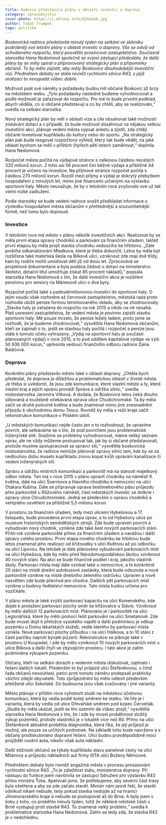 ```yaml
---
title: Radnice představila plány v oblasti investic a dopravy
category: zpravodajství
cover-photo: https://i.ohlasy.info/Q2Uxkwb.jpg
author: Tomáš Trumpeš
tags: politika
---
```


*Boskovická radnice představila minulý týden na setkání ve skleníku podrobněji své letošní plány v oblasti investic a dopravy. Vše se odvíjí od schváleného rozpočtu, který posvětilo prosincové zastupitelstvo. Současně starostka Hana Nedomová společně se svými zástupci předeslala, že další plány by se měly opírat o připravovaný strategický plán a připomínky občanů. To by mělo zajistit, aby měly Boskovice dlouhodobější investiční vizi. Předmětem debaty se stala rovněž rychlostní silnice R43, s jejíž realizací to nevypadá vůbec dobře.*

Možnost psát své náměty a požadavky budou mít občané Boskovic již brzy na městském webu. „Tyto požadavky následně budeme vyhodnocovat a podle možností je zařazovat do rozpočtu. Pro mě to bude prvotní podklad, abych věděla, co si občané představují a co by chtěli, aby se realizovalo,“ uvedla na setkání starostka. 

Nový strategický plán by měl v oblasti vize a cíle obsahovat také možnosti získávání dotací a v případě, že bude možnost dosáhnout na nějakou velkou investiční akci, plánuje vedení města vypsat anketu a zjistit, zda chtějí občané investovat kupříkladu do kultury nebo do sportu. „Na strategický plán pak bude reagovat rozpočtový výhled, který tak bude vědět, na jaké oblasti bychom se měli v příštích čtyřech pěti letech zaměřovat,“ doplnila Hana Nedomová.

Rozpočet města počítá na výdajové stránce s celkovou částkou necelých 320 milionů korun. Z toho asi 56 procent činí běžné výdaje a přibližně 44 procent je určeno na investice. Na příjmové stránce rozpočet počítá s částkou 270 milionů korun. Rozdíl mezi příjmy a výdaji je dokrytý přebytkem hospodaření z minulých let, mimo jiné financemi určenými na výstavbu sportovní haly. Město neuvažuje, že by v letošním roce zvyšovalo své už tak velmi nízké zadlužení.

Podle starostky se bude vedení radnice snažit předkládat informace o výsledku hospodaření města občanům v přehlednější a srozumitelnější formě, než tomu bylo doposud.

### Investice

V letošním roce má město v plánu několik investičních akcí. Realizovat by se měla první etapa úpravy chodníků a parkování za finančním úřadem, taktéž první etapou by měla projít stavba chodníku vedoucího ke hřbitovu. „Dále probíhá odkanalizování Mladkova, které je třeba dokončit. Letos by měla být rozšířena také mateřská škola na Bílkově ulici, vzniknout zde mají dvě třídy, kam by rodiče mohli umisťovat děti již od dvou let. Zpracovává se projektová dokumentace a byla podána žádost o dotaci na ministerstvo školství, dotační titul umožňuje získat 85 procent nákladů,“ popsala starostka Hana Nedomová s tím, že další investiční akce je rozšíření penzionu pro seniory na Mánesově ulici o dva byty. 

Rozpočet počítá také s padesátimilionovou investicí do sportovní haly. O jejím osudu však rozhodne až červnové zastupitelstvo, městská rada proto rozhodla uložit peníze formou termínovaného vkladu, aby se zhodnocovaly. „Stavba haly je zařazena do rozpočtu na rok 2015 a nikdo na ně nesahá. Platí usnesení zastupitelstva, že vedení města je povinno zajistit stavbu sportovní haly. Mě pouze mrzelo, že peníze ležely ladem, proto jsme se rozhodli, že je budeme zhodnocovat,“ vysvětlila Hana Nedomová občanům, kteří se zajímali o to, jestli se stavbou haly počítá i rozpočet a peníze jsou stále k tomuto účelu vyhrazeny. „Výdaj na sportovní halu je součástí plánovaných výdajů v roce 2015, a to pod oddílem kapitálové výdaje ve výši 50 936 000 korun,“ upřesnila vedoucí finančního odboru radnice Dana Baláčová.

### Doprava

Konkrétní plány představilo město také v oblasti dopravy. „Chtěla bych předeslat, že doprava je důležitou a problematickou oblastí v životě města. Je třeba si uvědomit, že jsou zde komunikace, které vlastní město a ty, které vlastní kraj a jejich správu provádí Správa a údržba silnic,“ uvedla místostarostka Jaromíra Vítková. A dodala, že Boskovice letos čeká dlouho slibovaná a toužebně očekávaná oprava ulice Chudichromské. Ta by měla začít ve druhé polovině května a bude znamenat mimo jiné znesnadnění příjezdu k obchodnímu domu Tesco. Rovněž by měla v režii kraje začít rekonstrukce komunikace v Pilském údolí. 

„U městských komunikací nejde často jen o to rozhodnout, že upravíme povrch, ale setkáváme se s tím, že pod povrchem jsou problematické inženýrské sítě. Snažíme se problémy vyhodnocovat, máme veliký seznam oprav, ale ne vždy můžeme postupovat tak, jak by si občané představovali, protože musíme spolupracovat se správci sítí,“ vysvětlila boskovická místostarostka, že radnice nemůže plánovat opravy silnic tam, kde by se za nedlouhou dobu muselo kupříkladu znovu kopat kvůli opravám kanalizace či vedení inženýrských sítí. 

Správu a údržbu místních komunikací a parkovišť má na starosti majetkový odbor města. Ten má v roce 2015 v plánu opravit chodníky na náměstí 9. května, dále na ulici Švermova a hlavního chodníku k nemocnici na ulici Otakara Kubína. Dále se připravuje oprava šestimetrového pásu průjezdu přes parkoviště u Růžového náměstí, část městských investic se dotkne i opravy ulice Chrudichromské. Jedná se především o opravu chodníků a veřejného osvětlení za přibližně 5,5 milionu korun. 

V prostoru za finančním úřadem, tedy mezi ulicemi Hybešovou a 17. listopadu, bude provedena první etapa úprav, a to od Hybešovy ulice po muzeum historických zemědělských strojů. Zde bude upraven povrch a vybudován nový chodník, vznikne zde také šest nových parkovacích stání. Příští rok vznikne parkoviště přímo za finančním úřadem a navážou i další úpravy celého prostoru. První etapa nového chodníku ke hřbitovu bude letos znamenat jeho realizaci od křižovatky s ulicí Květnou až po odbočku na ulici Lipovou. Na letošek je dále plánováno vybudování parkovacích míst na ulici Hybešova, kde by mělo před Národohospodářskou školou vzniknout 40 nových stání. Na akci se bude finančně podílet i kraj, jakožto vlastník školy. Parkovací místa mají dále vznikat také u nemocnice, a to konkrétně 20 stání na místě dnešní autobusové zastávky, která bude odsunuta a nové parkoviště vznikne na místě dnešního zeleného ostrůvku. Upraven a nově nasvětlen zde bude přechod pro chodce. Dalších pět parkovacích míst vznikne u budovy ředitelství nemocnice. Tato místa budou určena pro vozíčkáře. 

V plánu města je také zvýšit parkovací kapacitu na ulici Komenského, kde dojde k protažení parkovací plochy směr ke křižovatce u Slávie. Vzniknout by mělo dalších 12 parkovacích míst. Plánováno je i parkoviště na ulici Legionářská, které by mělo pomoci řešit parkování na ulici Smetanově. Zde bude muset dojít k přeložce vysokého napětí a další podmínkou je odkup pozemku u Domu lékařských služeb, vedle kterého by parkovací místa vznikla. Nové parkovací plochy přibudou i na ulici Hálkova, a to 10 stání z části parčíku naproti bývalé pizzerii. Rekonstrukce se plánuje také v prostoru U Koupadel, i zde by mělo vzniknout 10 nových parkovacích míst u ulice Bílkova a další čtyři ve zbývajícím prostoru. I tato akce je zatím podmíněna výkupem pozemku.

Občany, kteří na setkání dorazili s vedením města diskutovat, zajímalo i řešení dalších lokalit. Především to byl průjezd ulicí Štefánikovou, s čímž řada občanů nesouhlasí, petici proti tomuto záměru podepsali prakticky všichni zdejší obyvatelé. Toto zprůjezdnění by mělo odlevit především přetížené ulici Sokolské. Do budoucna jsou však zvažovány i jiné varianty.

Město plánuje v příštím roce vyhotovit studii na městskou účelovou komunikaci, která by vedla podél kolejí směrem ke statku. Ve hře je i varianta, která by vedla od ulice Dřevařské směrem pod kopec Červeňák. „Studie by měla ukázat, jestli se tím územím dá vůbec projít,“ vysvětlila starostka Hana Nedomová s tím, že i zde by musel proběhnout složitý výkup pozemků, protože vlastníků je v lokalitě více než 80. Přímo na ulici Štefánikově aktuálně proběhla diagnostika, která říká, že její průjezd je možný, ale pouze za určitých podmínek. Na základě toho bude navrženo a s občany prodiskutováno dopravní řešení. Ulicí budou pravděpodobně moci projíždět osobní auta, nikoliv však auta nákladní.

Další stížnosti občanů se týkaly kupříkladu stavu panelové cesty na ulici Milánovy a průjezdu nákladních aut firmy SITA ulicí Boženy Němcové. 

Předmětem debaty bylo rovněž angažmá města v procesu prosazování rychlostní silnice R43. „To je záležitost státu, ministerstva dopravy. Při nástupu do funkce jsem navštívila se zástupci Sdružení pro výstavbu R43 přímo ministra Ťoka. Apelovali jsme, že potřebujeme, aby severní část trasy byla ošetřena a aby se zde začalo stavět. Ministr nám jasně řekl, že stavět odnikud nikam nebude, tedy pokud stavba nedojde až na hranici Jihomoravského kraje a nebude se postupovat až do Brna. A byla jsem v šoku z toho, co proběhlo minulý týden, totiž že některé městské části v Brně vystupují proti stavbě R43. To znamená velký problém,“ uvedla k problematice starostka Hana Nedomová. Zatím se tedy zdá, že stavba R43 je v nedohlednu.
